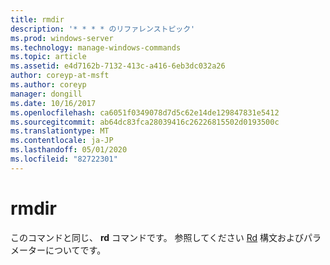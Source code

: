 ```yaml
---
title: rmdir
description: '* * * * のリファレンストピック'
ms.prod: windows-server
ms.technology: manage-windows-commands
ms.topic: article
ms.assetid: e4d7162b-7132-413c-a416-6eb3dc032a26
author: coreyp-at-msft
ms.author: coreyp
manager: dongill
ms.date: 10/16/2017
ms.openlocfilehash: ca6051f0349078d7d5c62e14de129847831e5412
ms.sourcegitcommit: ab64dc83fca28039416c26226815502d0193500c
ms.translationtype: MT
ms.contentlocale: ja-JP
ms.lasthandoff: 05/01/2020
ms.locfileid: "82722301"
---
```

# <a name="rmdir"></a>rmdir



このコマンドと同じ、 **rd** コマンドです。 参照してください [Rd](rd.md) 構文およびパラメーターについてです。
